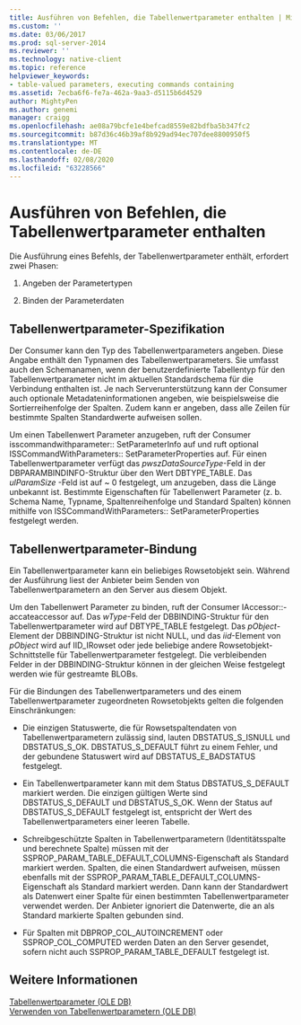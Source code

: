 ```yaml
---
title: Ausführen von Befehlen, die Tabellenwertparameter enthalten | Microsoft-Dokumentation
ms.custom: ''
ms.date: 03/06/2017
ms.prod: sql-server-2014
ms.reviewer: ''
ms.technology: native-client
ms.topic: reference
helpviewer_keywords:
- table-valued parameters, executing commands containing
ms.assetid: 7ecba6f6-fe7a-462a-9aa3-d5115b6d4529
author: MightyPen
ms.author: genemi
manager: craigg
ms.openlocfilehash: ae08a79bcfe1e4befcad8559e82bdfba5b347fc2
ms.sourcegitcommit: b87d36c46b39af8b929ad94ec707dee8800950f5
ms.translationtype: MT
ms.contentlocale: de-DE
ms.lasthandoff: 02/08/2020
ms.locfileid: "63228566"
---
```

# <a name="executing-commands-containing-table-valued-parameters"></a>Ausführen von Befehlen, die Tabellenwertparameter enthalten
  Die Ausführung eines Befehls, der Tabellenwertparameter enthält, erfordert zwei Phasen:  
  
1.  Angeben der Parametertypen  
  
2.  Binden der Parameterdaten  
  
## <a name="table-valued-parameter-specification"></a>Tabellenwertparameter-Spezifikation  
 Der Consumer kann den Typ des Tabellenwertparameters angeben. Diese Angabe enthält den Typnamen des Tabellenwertparameters. Sie umfasst auch den Schemanamen, wenn der benutzerdefinierte Tabellentyp für den Tabellenwertparameter nicht im aktuellen Standardschema für die Verbindung enthalten ist. Je nach Serverunterstützung kann der Consumer auch optionale Metadateninformationen angeben, wie beispielsweise die Sortierreihenfolge der Spalten. Zudem kann er angeben, dass alle Zeilen für bestimmte Spalten Standardwerte aufweisen sollen.  
  
 Um einen Tabellenwert Parameter anzugeben, ruft der Consumer isscommandwithparameter:: SetParameterInfo auf und ruft optional ISSCommandWithParameters:: SetParameterProperties auf. Für einen Tabellenwertparameter verfügt das *pwszDataSourceType*-Feld in der DBPARAMBINDINFO-Struktur über den Wert DBTYPE_TABLE. Das *ulParamSize* -Feld ist auf ~ 0 festgelegt, um anzugeben, dass die Länge unbekannt ist. Bestimmte Eigenschaften für Tabellenwert Parameter (z. b. Schema Name, Typname, Spaltenreihenfolge und Standard Spalten) können mithilfe von ISSCommandWithParameters:: SetParameterProperties festgelegt werden.  
  
## <a name="table-valued-parameter-binding"></a>Tabellenwertparameter-Bindung  
 Ein Tabellenwertparameter kann ein beliebiges Rowsetobjekt sein. Während der Ausführung liest der Anbieter beim Senden von Tabellenwertparametern an den Server aus diesem Objekt.  
  
 Um den Tabellenwert Parameter zu binden, ruft der Consumer IAccessor::-accateaccessor auf. Das *wType*-Feld der DBBINDING-Struktur für den Tabellenwertparameter wird auf DBTYPE_TABLE festgelegt. Das *pObject*-Element der DBBINDING-Struktur ist nicht NULL, und das *iid*-Element von *pObject* wird auf IID_IRowset oder jede beliebige andere Rowsetobjekt-Schnittstelle für Tabellenwertparameter festgelegt. Die verbleibenden Felder in der DBBINDING-Struktur können in der gleichen Weise festgelegt werden wie für gestreamte BLOBs.  
  
 Für die Bindungen des Tabellenwertparameters und des einem Tabellenwertparameter zugeordneten Rowsetobjekts gelten die folgenden Einschränkungen:  
  
-   Die einzigen Statuswerte, die für Rowsetspaltendaten von Tabellenwertparametern zulässig sind, lauten DBSTATUS_S_ISNULL und DBSTATUS_S_OK. DBSTATUS_S_DEFAULT führt zu einem Fehler, und der gebundene Statuswert wird auf DBSTATUS_E_BADSTATUS festgelegt.  
  
-   Ein Tabellenwertparameter kann mit dem Status DBSTATUS_S_DEFAULT markiert werden. Die einzigen gültigen Werte sind DBSTATUS_S_DEFAULT und DBSTATUS_S_OK. Wenn der Status auf DBSTATUS_S_DEFAULT festgelegt ist, entspricht der Wert des Tabellenwertparameters einer leeren Tabelle.  
  
-   Schreibgeschützte Spalten in Tabellenwertparametern (Identitätsspalte und berechnete Spalte) müssen mit der SSPROP_PARAM_TABLE_DEFAULT_COLUMNS-Eigenschaft als Standard markiert werden. Spalten, die einen Standardwert aufweisen, müssen ebenfalls mit der SSPROP_PARAM_TABLE_DEFAULT_COLUMNS-Eigenschaft als Standard markiert werden. Dann kann der Standardwert als Datenwert einer Spalte für einen bestimmten Tabellenwertparameter verwendet werden. Der Anbieter ignoriert die Datenwerte, die an als Standard markierte Spalten gebunden sind.  
  
-   Für Spalten mit DBPROP_COL_AUTOINCREMENT oder SSPROP_COL_COMPUTED werden Daten an den Server gesendet, sofern nicht auch SSPROP_PARAM_TABLE_DEFAULT festgelegt ist.  
  
## <a name="see-also"></a>Weitere Informationen  
 [Tabellenwertparameter &#40;OLE DB&#41;](table-valued-parameters-ole-db.md)   
 [Verwenden von Tabellenwertparametern &#40;OLE DB&#41;](../native-client-ole-db-how-to/use-table-valued-parameters-ole-db.md)  
  
  
